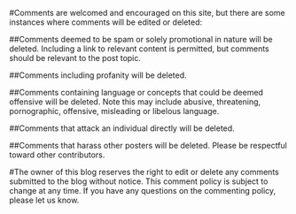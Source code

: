 #Comments are welcomed and encouraged on this site, but there are some instances where comments will be edited or deleted:

##Comments deemed to be spam or solely promotional in nature will be deleted. Including a link to relevant content is permitted, but comments should be relevant to the post topic.

##Comments including profanity will be deleted.

##Comments containing language or concepts that could be deemed offensive will be deleted. Note this may include abusive, threatening, pornographic, offensive, misleading or libelous language.

##Comments that attack an individual directly will be deleted.

##Comments that harass other posters will be deleted. Please be respectful toward other contributors.

#The owner of this blog reserves the right to edit or delete any comments submitted to the blog without notice. This comment policy is subject to change at any time. If you have any questions on the commenting policy, please let us know.
